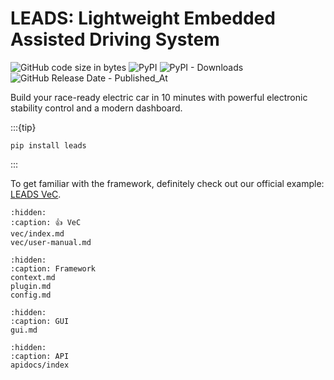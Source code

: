 # LEADS: Lightweight Embedded Assisted Driving System

![GitHub code size in bytes](https://img.shields.io/github/languages/code-size/ProjectNeura/LEADS)
![PyPI](https://img.shields.io/pypi/v/leads)
![PyPI - Downloads](https://img.shields.io/pypi/dm/leads)
![GitHub Release Date - Published_At](https://img.shields.io/github/release-date/ProjectNeura/LEADS)

Build your race-ready electric car in 10 minutes with powerful electronic stability control and a modern dashboard.

:::{tip}

```shell
pip install leads
```

:::

To get familiar with the framework, definitely check out our official example: [LEADS VeC](#LEADS_VeC).

```{toctree}
:hidden:
:caption: 👍 VeC
vec/index.md
vec/user-manual.md
```

```{toctree}
:hidden:
:caption: Framework
context.md
plugin.md
config.md
```

```{toctree}
:hidden:
:caption: GUI
gui.md
```

```{toctree}
:hidden:
:caption: API
apidocs/index
```
